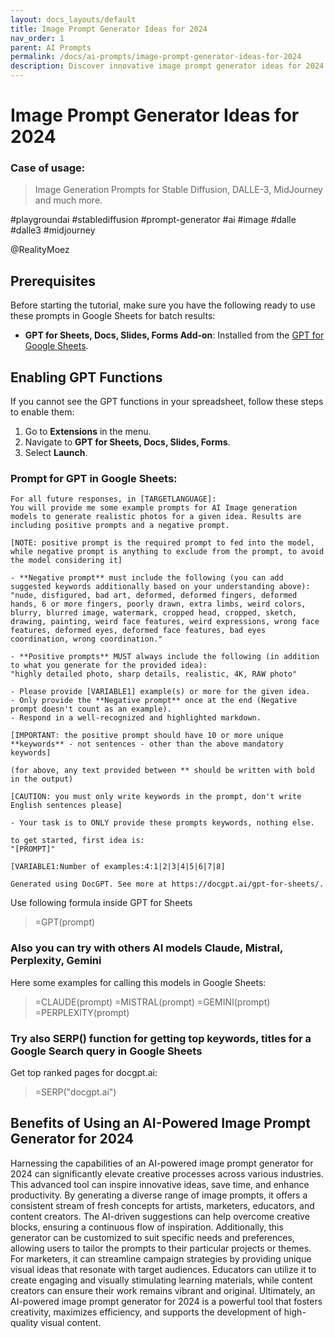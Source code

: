 ```yaml
---
layout: docs_layouts/default
title: Image Prompt Generator Ideas for 2024
nav_order: 1
parent: AI Prompts
permalink: /docs/ai-prompts/image-prompt-generator-ideas-for-2024
description: Discover innovative image prompt generator ideas for 2024 to ignite your creativity and streamline your content creation process. Explore cutting-edge trends and unique concepts to enhance your visual storytelling and boost engagement across all digital platforms. Unleash your imagination today!
---
```


# Image Prompt Generator Ideas for 2024

### Case of usage:
> Image Generation Prompts for Stable Diffusion, DALLE-3, MidJourney and much more.

#playgroundai #stablediffusion #prompt-generator #ai #image #dalle #dalle3 #midjourney

@RealityMoez

## Prerequisites

Before starting the tutorial, make sure you have the following ready to use these prompts in Google Sheets for batch results:

- **GPT for Sheets, Docs, Slides, Forms Add-on**: Installed from the [GPT for Google Sheets](https://workspace.google.com/u/0/marketplace/app/gpt_for_sheets_docs_forms_slides/466607203252).

## Enabling GPT Functions

If you cannot see the GPT functions in your spreadsheet, follow these steps to enable them:

1. Go to **Extensions** in the menu.
2. Navigate to **GPT for Sheets, Docs, Slides, Forms**.
3. Select **Launch**.


### Prompt for GPT in Google Sheets:
```shell
For all future responses, in [TARGETLANGUAGE]:
You will provide me some example prompts for AI Image generation models to generate realistic photos for a given idea. Results are including positive prompts and a negative prompt.

[NOTE: positive prompt is the required prompt to fed into the model, while negative prompt is anything to exclude from the prompt, to avoid the model considering it]

- **Negative prompt** must include the following (you can add suggested keywords additionally based on your understanding above):
"nude, disfigured, bad art, deformed, deformed fingers, deformed hands, 6 or more fingers, poorly drawn, extra limbs, weird colors, blurry, blurred image, watermark, cropped head, cropped, sketch, drawing, painting, weird face features, weird expressions, wrong face features, deformed eyes, deformed face features, bad eyes coordination, wrong coordination."

- **Positive prompts** MUST always include the following (in addition to what you generate for the provided idea):
"highly detailed photo, sharp details, realistic, 4K, RAW photo"

- Please provide [VARIABLE1] example(s) or more for the given idea.
- Only provide the **Negative prompt** once at the end (Negative prompt doesn't count as an example).
- Respond in a well-recognized and highlighted markdown.

[IMPORTANT: the positive prompt should have 10 or more unique **keywords** - not sentences - other than the above mandatory keywords]

(for above, any text provided between ** should be written with bold in the output)

[CAUTION: you must only write keywords in the prompt, don't write English sentences please]

- Your task is to ONLY provide these prompts keywords, nothing else.

to get started, first idea is:
"[PROMPT]"

[VARIABLE1:Number of examples:4:1|2|3|4|5|6|7|8]

Generated using DocGPT. See more at https://docgpt.ai/gpt-for-sheets/.
```

Use following formula inside GPT for Sheets
> =GPT(prompt)

### Also you can try with others AI models Claude, Mistral, Perplexity, Gemini
Here some examples for calling this models in Google Sheets:

> =CLAUDE(prompt)
> =MISTRAL(prompt)
> =GEMINI(prompt)
> =PERPLEXITY(prompt)


### Try also SERP() function for getting top keywords, titles for a Google Search query in Google Sheets

Get top ranked pages for docgpt.ai:

> =SERP("docgpt.ai")



## Benefits of Using an AI-Powered Image Prompt Generator for 2024

Harnessing the capabilities of an AI-powered image prompt generator for 2024 can significantly elevate creative processes across various industries. This advanced tool can inspire innovative ideas, save time, and enhance productivity. By generating a diverse range of image prompts, it offers a consistent stream of fresh concepts for artists, marketers, educators, and content creators. The AI-driven suggestions can help overcome creative blocks, ensuring a continuous flow of inspiration. Additionally, this generator can be customized to suit specific needs and preferences, allowing users to tailor the prompts to their particular projects or themes. For marketers, it can streamline campaign strategies by providing unique visual ideas that resonate with target audiences. Educators can utilize it to create engaging and visually stimulating learning materials, while content creators can ensure their work remains vibrant and original. Ultimately, an AI-powered image prompt generator for 2024 is a powerful tool that fosters creativity, maximizes efficiency, and supports the development of high-quality visual content.
